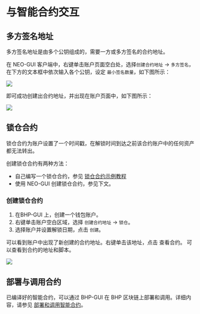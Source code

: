 # 与智能合约交互

## 多方签名地址

多方签名地址是由多个公钥组成的，需要一方或多方签名的合约地址。   

在 NEO-GUI 客户端中，右键单击账户页面空白处，选择`创建合约地址` -> `多方签名`，在下方的文本框中依次输入各个公钥，设定 `最小签名数量`，如下图所示：    

![](../assets/B5.png)

即可成功创建出合约地址，并出现在账户页面中，如下图所示：    

![](../assets/B6.png)

## 锁仓合约

锁仓合约为账户设置了一个时间戳，在解锁时间到达之前该合约账户中的任何资产都无法转出。

创建锁仓合约有两种方法：

- 自己编写一个锁仓合约，参见 [锁仓合约示例教程](../../sc/sample/Lock2.md)
- 使用 NEO-GUI 创建锁仓合约，参见下文。

### 创建锁仓合约

1. 在BHP-GUI 上，创建一个钱包账户。
2. 右键单击账户空白区域，选择 `创建合约地址` -> `锁仓`。
3. 选择账户并设置解锁日期，点击 `创建`。

可以看到账户中出现了新创建的合约地址。右键单击该地址，点击 查看合约。 可以查看到合约的地址和脚本。

![](../assets/contract.jpg)

## 部署与调用合约

已编译好的智能合约，可以通过 BHP-GUI 在 BHP 区块链上部署和调用。详细内容，请参见 [部署和调用智能合约](../../sc/deploy/deploy.md)。

